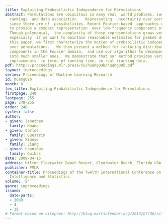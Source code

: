 ```yaml
---
title: Exploiting Probabilistic Independence for Permutations
abstract: Permutations are ubiquitous in many real  world problems, such as voting,
  rankings  and data association.   Representing  uncertainty over permutations is  challenging,
  since there are n!  possibilities. Recent Fourier-based  approaches can be used
  to provide a compact representation  over low-frequency components of the distribution.
  Though polynomial,  the complexity of these representations grows very rapidly,
  especially  if we want to maintain reasonable estimates for peaked distributions.   In
  this paper, we first characterize the notion of probabilistic independence   for  distribution
  over permutations.   We then present a method for factoring distributions into  independent
  components in the Fourier domain,  and use our algorithms to decompose large  problems
  into much smaller ones.  We demonstrate that our method provides very significant
  improvements  in terms of running time, on real tracking data.
pdf: http://proceedings.mlr.press/v5/huang09b/huang09b.pdf
layout: inproceedings
series: Proceedings of Machine Learning Research
id: huang09b
month: 0
tex_title: Exploiting Probabilistic Independence for Permutations
firstpage: 248
lastpage: 255
page: 248-255
order: 248
cycles: false
author:
- given: Jonathan
  family: Huang
- given: Carlos
  family: Guestrin
- given: Xiaoye
  family: Jiang
- given: Leonidas
  family: Guibas
date: 2009-04-15
address: Hilton Clearwater Beach Resort, Clearwater Beach, Florida USA
publisher: PMLR
container-title: Proceedings of the Twelth International Conference on Artificial
  Intelligence and Statistics
volume: '5'
genre: inproceedings
issued:
  date-parts:
  - 2009
  - 4
  - 15
# Format based on citeproc: http://blog.martinfenner.org/2013/07/30/citeproc-yaml-for-bibliographies/
---
```


